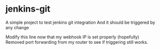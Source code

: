 # jenkins-git
A simple project to test jenkins git integration
And it should be triggered by any change

Modify this line now that my webhook IP is set properly (hopefully)
Removed port forwarding from my router to see if triggering still works.
